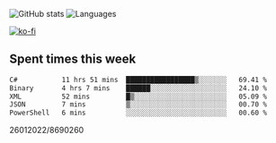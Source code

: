 ![GitHub stats](https://github-readme-stats.vercel.app/api?username=emipa606&theme=github_dark&show_icons=true) 
![Languages](https://github-readme-stats.vercel.app/api/top-langs/?username=emipa606&theme=github_dark&layout=compact)

[![ko-fi](https://ko-fi.com/img/githubbutton_sm.svg)](https://ko-fi.com/G2G55DDYD)

## Spent times this week
<!--START_SECTION:waka-->

```txt
C#           11 hrs 51 mins  █████████████████▒░░░░░░░   69.41 %
Binary       4 hrs 7 mins    ██████░░░░░░░░░░░░░░░░░░░   24.10 %
XML          52 mins         █▒░░░░░░░░░░░░░░░░░░░░░░░   05.09 %
JSON         7 mins          ▒░░░░░░░░░░░░░░░░░░░░░░░░   00.70 %
PowerShell   6 mins          ░░░░░░░░░░░░░░░░░░░░░░░░░   00.60 %
```

<!--END_SECTION:waka-->


26012022/8690260
